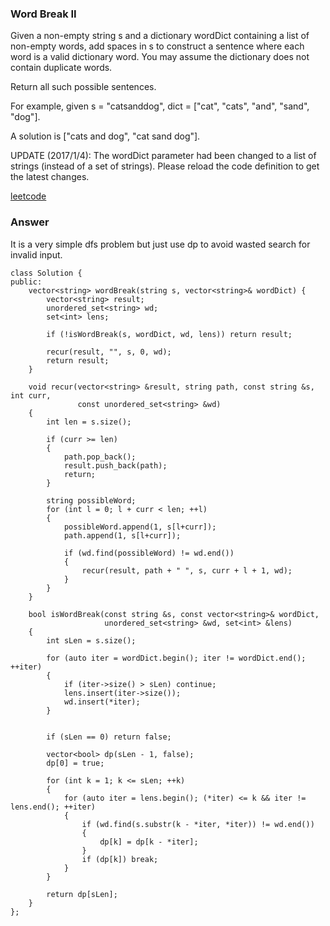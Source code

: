 ### Word Break II
Given a non-empty string s and a dictionary wordDict containing a list of non-empty words, add spaces in s to construct a sentence where each word is a valid dictionary word. You may assume the dictionary does not contain duplicate words.

Return all such possible sentences.

For example, given
s = "catsanddog",
dict = ["cat", "cats", "and", "sand", "dog"].

A solution is ["cats and dog", "cat sand dog"].

UPDATE (2017/1/4):
The wordDict parameter had been changed to a list of strings (instead of a set of strings). Please reload the code definition to get the latest changes.

[leetcode](https://leetcode.com/problems/word-break-ii/description/)

### Answer 
It is a very simple dfs problem but just use dp to avoid wasted search for invalid input. 

	class Solution {
	public:
	    vector<string> wordBreak(string s, vector<string>& wordDict) {
	        vector<string> result;
	        unordered_set<string> wd;
	        set<int> lens;
	        
	        if (!isWordBreak(s, wordDict, wd, lens)) return result;
	        
	        recur(result, "", s, 0, wd);
	        return result;
	    }
	    
	    void recur(vector<string> &result, string path, const string &s, int curr, 
	               const unordered_set<string> &wd)
	    {
	        int len = s.size();
	        
	        if (curr >= len)
	        {
	            path.pop_back();
	            result.push_back(path);
	            return;
	        }
	        
	        string possibleWord;
	        for (int l = 0; l + curr < len; ++l)
	        {
	            possibleWord.append(1, s[l+curr]);
	            path.append(1, s[l+curr]);
	            
	            if (wd.find(possibleWord) != wd.end()) 
	            {
	                recur(result, path + " ", s, curr + l + 1, wd);
	            }
	        }
	    }
	    
	    bool isWordBreak(const string &s, const vector<string>& wordDict, 
	                     unordered_set<string> &wd, set<int> &lens) 
	    {
	        int sLen = s.size();
	        
	        for (auto iter = wordDict.begin(); iter != wordDict.end(); ++iter)
	        {
	            if (iter->size() > sLen) continue;
	            lens.insert(iter->size());
	            wd.insert(*iter);
	        }
	        
	        
	        if (sLen == 0) return false;
	        
	        vector<bool> dp(sLen - 1, false);
	        dp[0] = true;
	        
	        for (int k = 1; k <= sLen; ++k)
	        {
	            for (auto iter = lens.begin(); (*iter) <= k && iter != lens.end(); ++iter)
	            {
	                if (wd.find(s.substr(k - *iter, *iter)) != wd.end())
	                {
	                    dp[k] = dp[k - *iter];
	                }
	                if (dp[k]) break;
	            }
	        }
	        
	        return dp[sLen];
	    }
	};